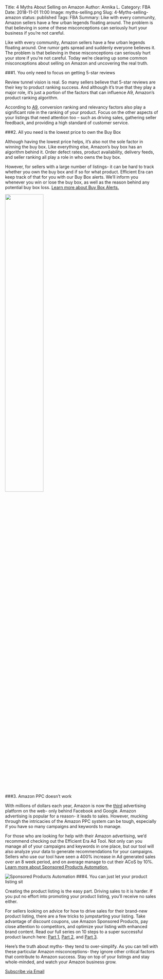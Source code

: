 Title: 4 Myths About Selling on Amazon
Author: Annika L.
Category: FBA
Date: 2018-11-01 11:00
Image: myths-selling.png
Slug: 4-Myths-selling-amazon
status: published
Tags: FBA
Summary: Like with every community, Amazon sellers have a few urban legends floating around. The problem is that believing in some of these misconceptions can seriously hurt your business if you’re not careful.


<p class="Class2">Like with every community, Amazon sellers have a few urban legends floating around. One rumor gets spread and suddenly everyone believes it. The problem is that believing in these misconceptions can seriously hurt your store if you’re not careful. Today we’re clearing up some common misconceptions about selling on Amazon and uncovering the real truth.
</p>

###1. You only need to focus on getting 5-star reviews
<p class="Class2">Review tunnel vision is real. So many sellers believe that 5-star reviews are their key to product ranking success. And although it’s true that they play a major role, it’s just a portion of the factors that can influence A9, Amazon’s product ranking algorithm.
</p>
<p class="Class2">According to <a href="https://www.a9.com/what-we-do/product-search.html" target="_blank">A9</a>, conversion ranking and relevancy factors also play a significant role in the ranking of your product. Focus on the other aspects of your listings that need attention too – such as driving sales, gathering seller feedback, and providing a high standard of customer service.
</p>

###2.	All you need is the lowest price to own the Buy Box
<p class="Class2">Although having the lowest price helps, it’s also not the sole factor in winning the buy box. Like everything else, Amazon’s buy box has an algorithm behind it. Order defect rates, product availability, delivery feeds, and seller ranking all play a role in who owns the buy box.
</p>
<p class="Class2">However, for sellers with a large number of listings- it can be hard to track whether you own the buy box and if so for what product. Efficient Era can keep track of that for you with our Buy Box alerts. We’ll inform you whenever you win or lose the buy box, as well as the reason behind any potential buy box loss. <a href="https://efficientera.com/alerts/" target="_blank">Learn more about Buy Box Alerts.</a>
</p>

<p class="text-center">
<img src="/images/thumbnails/blog/2018/11/Buy-box-alerts_medium.png" width=50% alt text="Buy Box Alerts">
</p>


###3. Amazon PPC doesn’t work
<p class="Class2">With millions of dollars each year, Amazon is now the <a href="https://www.forbes.com/sites/jeanbaptiste/2018/09/20/amazon-is-now-the-3-digital-ad-platform-in-the-u-s-behind-google-and-facebook-says-emarketer/#6c6c138d3926" target="_blank">third</a> advertising platform on the web- only behind Facebook and Google. Amazon advertising is popular for a reason- it leads to sales. However, mucking through the intricacies of the Amazon PPC system can be tough, especially if you have so many campaigns and keywords to manage.
</p>
<p class="Class2">For those who are looking for help with their Amazon advertising, we’d recommend checking out the Efficient Era Ad Tool. Not only can you manage all of your campaigns and keywords in one place, but our tool will also analyze your data to generate recommendations for your campaigns. Sellers who use our tool have seen a 400% increase in Ad generated sales over an 8 week period, and on average manage to cut their ACoS by 10%.
<a href="https://efficientera.com/ads/" target="_blank">Learn more about Sponsored Products Automation.</a>
</p>

![Sponsored Products Automation](/images/thumbnails/pages/ads-400_medium.png)
###4.	You can just let your product listing sit
<p class="Class2">Creating the product listing is the easy part. Driving sales to it is harder. If you put no effort into promoting your product listing, you’ll receive no sales either.
</p>
<p class="Class2">For sellers looking on advice for how to drive sales for their brand-new product listing, there are a few tricks to jumpstarting your listing. Take advantage of discount coupons, use Amazon Sponsored Products, pay close attention to competitors, and optimize your listing with enhanced brand content. Read our full series on 10 steps to a super successful product launch here: <a href="https://efficientera.com/blog/2017/10/part-1-ten-steps-to-a-super-successful-product-launch.html" target="blank">Part 1</a>, <a href="https://efficientera.com/blog/2017/10/part-2-ten-steps-to-a-super-successful-product-launch.html" target="blank">Part 2</a>, and <a href="https://efficientera.com/blog/2017/10/part-3-ten-steps-to-a-super-successful-product-launch.html" target="blank">Part 3</a>.
</p>
<p class="Class2">Here’s the truth about myths- they tend to over-simplify. As you can tell with these particular Amazon misconceptions- they ignore other critical factors that contribute to Amazon success. Stay on top of your listings and stay whole-minded, and watch your Amazon business grow.
</p>



<a class="btn btn-primary" href="https://efficientera.leadpages.co/leadbox/121f91a73f72a2%3A12c54680e746dc/5687539843203072/" target="_blank">Subscribe via Email</a><script data-leadbox="121f91a73f72a2:12c54680e746dc" data-url="https://efficientera.leadpages.co/leadbox/121f91a73f72a2%3A12c54680e746dc/5687539843203072/" data-config="%7B%7D" type="text/javascript" src="https://efficientera.leadpages.co/leadbox-1468522675.js"></script>
